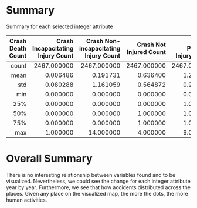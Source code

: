 # Summary

Summary for each selected integer attribute

| Crash Death Count | Crash Incapacitating Injury Count | Crash Non-incapacitating Injury Count | Crash Not Injured Count | Crash Possible Injury Count | Crash Total Injury Count | Crash Unknown Injury Count |             |
| ----------------: | --------------------------------: | ------------------------------------: | ----------------------: | --------------------------: | -----------------------: | -------------------------: | ----------- |
|             count |                       2467.000000 |                           2467.000000 |             2467.000000 |                 2467.000000 |              2467.000000 |                2467.000000 | 2467.000000 |
|              mean |                          0.006486 |                              0.191731 |                0.636400 |                    1.208350 |                 0.262262 |                   1.090393 | 0.158897    |
|               std |                          0.080288 |                              1.161059 |                0.564872 |                    0.931757 |                 0.486358 |                   1.208050 | 0.416466    |
|               min |                          0.000000 |                              0.000000 |                0.000000 |                    0.000000 |                 0.000000 |                   0.000000 | 0.000000    |
|               25% |                          0.000000 |                              0.000000 |                0.000000 |                    1.000000 |                 0.000000 |                   1.000000 | 0.000000    |
|               50% |                          0.000000 |                              0.000000 |                1.000000 |                    1.000000 |                 0.000000 |                   1.000000 | 0.000000    |
|               75% |                          0.000000 |                              0.000000 |                1.000000 |                    1.000000 |                 0.000000 |                   1.000000 | 0.000000    |
|               max |                          1.000000 |                             14.000000 |                4.000000 |                    9.000000 |                 5.000000 |                  15.000000 | 4.000000    |

# Overall Summary

There is no interesting relationship between variables found and to be visualized. Nevertheless, we could see the change for each integer attribute year by year. Furthermore, we see that how accidents distributed across the places. Given any place on the visualized map, the more the dots, the more human activities.
